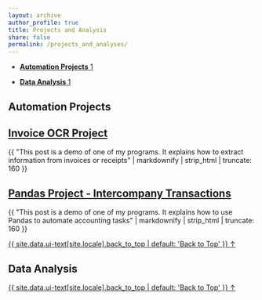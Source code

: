 ```yaml
---
layout: archive
author_profile: true
title: Projects and Analysis
share: false
permalink: /projects_and_analyses/
---
```


<ul class="taxonomy__index">
    <li>
      <a href="#Automation">
        <strong>Automation Projects</strong> <span class="taxonomy__count">1</span>
      </a>
    </li>
</ul>

<ul class="taxonomy__index">
    <li>
      <a href="#DataAnalysis">
        <strong>Data Analysis</strong> <span class="taxonomy__count">1</span>
      </a>
    </li>
</ul>

<section id="Automation" class="taxonomy__section">
	<h2 class="archive__subtitle">Automation Projects</h2>
	<div class="entries-{{ page.entries_layout | default: 'list' }}">
	    <h2 class="archive__item-title" itemprop="headline">
	        <a href="https://air-yan.github.io/accounting%20automation/Invoice-OCR-Project/" rel="permalink">Invoice OCR Project</a>
	    </h2>
	    <p class="archive__item-excerpt" itemprop="description">{{ "This post is a demo of one of my programs. It explains how to extract information from invoices or receipts" | markdownify | strip_html | truncate: 160 }}</p>
        <h2 class="archive__item-title" itemprop="headline">
	        <a href="https://air-yan.github.io/accounting%20automation/Intercompany-Transaction/" rel="permalink">Pandas Project - Intercompany Transactions</a>
	    </h2>
	    <p class="archive__item-excerpt" itemprop="description">{{ "This post is a demo of one of my programs. It explains how to use Pandas to automate accounting tasks" | markdownify | strip_html | truncate: 160 }}</p>
	</div>
	<a href="#page-title" class="back-to-top">{{ site.data.ui-text[site.locale].back_to_top | default: 'Back to Top' }} &uarr;</a>
</section>

<section id="DataAnalysis" class="taxonomy__section">
	<h2 class="archive__subtitle">Data Analysis</h2>
	<div class="entries-{{ page.entries_layout | default: 'list' }}">
	</div>
	<a href="#page-title" class="back-to-top">{{ site.data.ui-text[site.locale].back_to_top | default: 'Back to Top' }} &uarr;</a>
</section>
